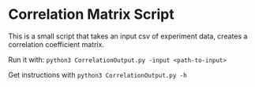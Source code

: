 # Correlation Matrix Script

This is a small script that takes an input csv of experiment data,
creates a correlation coefficient matrix.

Run it with:
`python3 CorrelationOutput.py -input <path-to-input>`

Get instructions with `python3 CorrelationOutput.py -h`